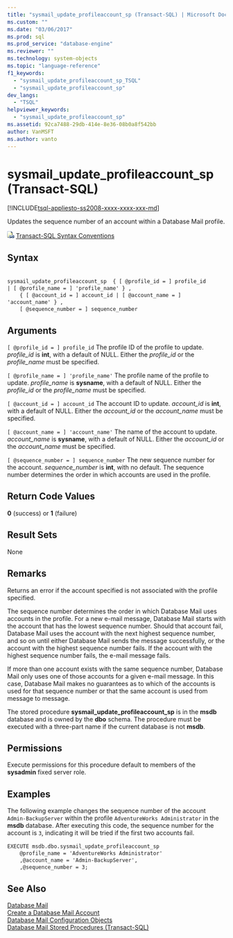 ```yaml
---
title: "sysmail_update_profileaccount_sp (Transact-SQL) | Microsoft Docs"
ms.custom: ""
ms.date: "03/06/2017"
ms.prod: sql
ms.prod_service: "database-engine"
ms.reviewer: ""
ms.technology: system-objects
ms.topic: "language-reference"
f1_keywords: 
  - "sysmail_update_profileaccount_sp_TSQL"
  - "sysmail_update_profileaccount_sp"
dev_langs: 
  - "TSQL"
helpviewer_keywords: 
  - "sysmail_update_profileaccount_sp"
ms.assetid: 92ca7488-29db-414e-8e36-08b0a8f542bb
author: VanMSFT
ms.author: vanto
---
```

# sysmail_update_profileaccount_sp (Transact-SQL)
[!INCLUDE[tsql-appliesto-ss2008-xxxx-xxxx-xxx-md](../../includes/tsql-appliesto-ss2008-xxxx-xxxx-xxx-md.md)]

  Updates the sequence number of an account within a Database Mail profile.  
  
 ![Topic link icon](../../database-engine/configure-windows/media/topic-link.gif "Topic link icon") [Transact-SQL Syntax Conventions](../../t-sql/language-elements/transact-sql-syntax-conventions-transact-sql.md)  
  
## Syntax  
  
```  
  
sysmail_update_profileaccount_sp  { [ @profile_id = ] profile_id   
| [ @profile_name = ] 'profile_name' } ,  
    { [ @account_id = ] account_id | [ @account_name = ] 'account_name' } ,  
    [ @sequence_number = ] sequence_number  
```  
  
## Arguments  
`[ @profile_id = ] profile_id`
 The profile ID of the profile to update. *profile_id* is **int**, with a default of NULL. Either the *profile_id* or the *profile_name* must be specified.  
  
`[ @profile_name = ] 'profile_name'`
 The profile name of the profile to update. *profile_name* is **sysname**, with a default of NULL. Either the *profile_id* or the *profile_name* must be specified.  
  
`[ @account_id = ] account_id`
 The account ID to update. *account_id* is **int**, with a default of NULL. Either the *account_id* or the *account_name* must be specified.  
  
`[ @account_name = ] 'account_name'`
 The name of the account to update. *account_name* is **sysname**, with a default of NULL. Either the *account_id* or the *account_name* must be specified.  
  
`[ @sequence_number = ] sequence_number`
 The new sequence number for the account. *sequence_number* is **int**, with no default. The sequence number determines the order in which accounts are used in the profile.  
  
## Return Code Values  
 **0** (success) or **1** (failure)  
  
## Result Sets  
 None  
  
## Remarks  
 Returns an error if the account specified is not associated with the profile specified.  
  
 The sequence number determines the order in which Database Mail uses accounts in the profile. For a new e-mail message, Database Mail starts with the account that has the lowest sequence number. Should that account fail, Database Mail uses the account with the next highest sequence number, and so on until either Database Mail sends the message successfully, or the account with the highest sequence number fails. If the account with the highest sequence number fails, the e-mail message fails.  
  
 If more than one account exists with the same sequence number, Database Mail only uses one of those accounts for a given e-mail message. In this case, Database Mail makes no guarantees as to which of the accounts is used for that sequence number or that the same account is used from message to message.  
  
 The stored procedure **sysmail_update_profileaccount_sp** is in the **msdb** database and is owned by the **dbo** schema. The procedure must be executed with a three-part name if the current database is not **msdb**.  
  
## Permissions  
 Execute permissions for this procedure default to members of the **sysadmin** fixed server role.  
  
## Examples  
 The following example changes the sequence number of the account `Admin-BackupServer` within the profile `AdventureWorks Administrator` in the **msdb** database. After executing this code, the sequence number for the account is `3`, indicating it will be tried if the first two accounts fail.  
  
```  
EXECUTE msdb.dbo.sysmail_update_profileaccount_sp  
    @profile_name = 'AdventureWorks Administrator'  
    ,@account_name = 'Admin-BackupServer',  
    ,@sequence_number = 3;  
```  
  
## See Also  
 [Database Mail](../../relational-databases/database-mail/database-mail.md)   
 [Create a Database Mail Account](../../relational-databases/database-mail/create-a-database-mail-account.md)   
 [Database Mail Configuration Objects](../../relational-databases/database-mail/database-mail-configuration-objects.md)   
 [Database Mail Stored Procedures &#40;Transact-SQL&#41;](../../relational-databases/system-stored-procedures/database-mail-stored-procedures-transact-sql.md)  
  
  

